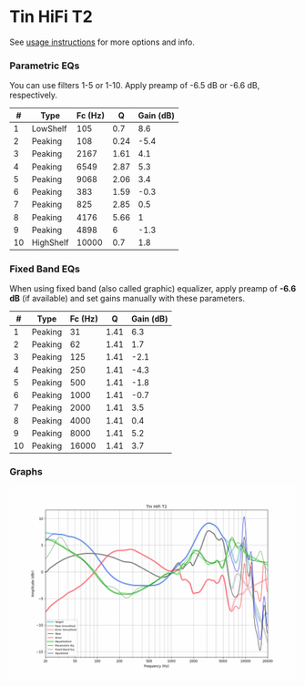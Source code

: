 # Tin HiFi T2
See [usage instructions](https://github.com/jaakkopasanen/AutoEq#usage) for more options and info.

### Parametric EQs
You can use filters 1-5 or 1-10. Apply preamp of -6.5 dB or -6.6 dB, respectively.

|   # | Type      |   Fc (Hz) |    Q |   Gain (dB) |
|-----|-----------|-----------|------|-------------|
|   1 | LowShelf  |       105 | 0.7  |         8.6 |
|   2 | Peaking   |       108 | 0.24 |        -5.4 |
|   3 | Peaking   |      2167 | 1.61 |         4.1 |
|   4 | Peaking   |      6549 | 2.87 |         5.3 |
|   5 | Peaking   |      9068 | 2.06 |         3.4 |
|   6 | Peaking   |       383 | 1.59 |        -0.3 |
|   7 | Peaking   |       825 | 2.85 |         0.5 |
|   8 | Peaking   |      4176 | 5.66 |         1   |
|   9 | Peaking   |      4898 | 6    |        -1.3 |
|  10 | HighShelf |     10000 | 0.7  |         1.8 |

### Fixed Band EQs
When using fixed band (also called graphic) equalizer, apply preamp of **-6.6 dB** (if available) and set gains manually with these parameters.

|   # | Type    |   Fc (Hz) |    Q |   Gain (dB) |
|-----|---------|-----------|------|-------------|
|   1 | Peaking |        31 | 1.41 |         6.3 |
|   2 | Peaking |        62 | 1.41 |         1.7 |
|   3 | Peaking |       125 | 1.41 |        -2.1 |
|   4 | Peaking |       250 | 1.41 |        -4.3 |
|   5 | Peaking |       500 | 1.41 |        -1.8 |
|   6 | Peaking |      1000 | 1.41 |        -0.7 |
|   7 | Peaking |      2000 | 1.41 |         3.5 |
|   8 | Peaking |      4000 | 1.41 |         0.4 |
|   9 | Peaking |      8000 | 1.41 |         5.2 |
|  10 | Peaking |     16000 | 1.41 |         3.7 |

### Graphs
![](./Tin%20HiFi%20T2.png)

